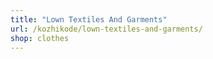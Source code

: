 ```yaml
---
title: "Lown Textiles And Garments"
url: /kozhikode/lown-textiles-and-garments/
shop: clothes
---
```

